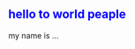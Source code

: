 <!DOCTYPE html>
<html>
<head>
</head>
<body>
<div>
  <h2 style="color:blue;">hello to world peaple</h2>
  <p>my name is ...</p>
</div>
</body>
</html>

